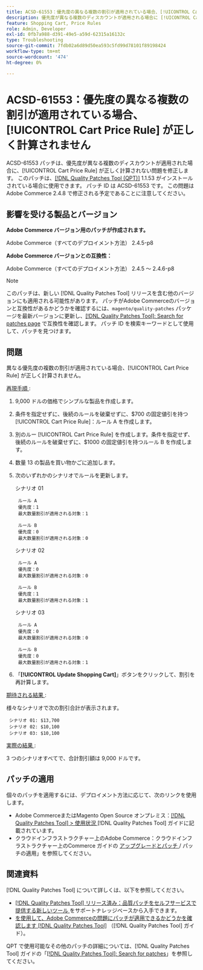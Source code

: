 ```yaml
---
title: ACSD-61553：優先度の異なる複数の割引が適用されている場合、[!UICONTROL Cart Price Rule] が正しく計算されません
description: 優先度が異なる複数のディスカウントが適用される場合に [!UICONTROL Cart Price Rule] が正しく計算されないAdobe Commerceの問題を解決するには、ACSD-61553 パッチを適用してください。
feature: Shopping Cart, Price Rules
role: Admin, Developer
exl-id: 0fb7a988-d391-49e5-a59d-62315a16132c
type: Troubleshooting
source-git-commit: 7fdb02a6d89d50ea593c5fd99d78101f89198424
workflow-type: tm+mt
source-wordcount: '474'
ht-degree: 0%

---
```


# ACSD-61553：優先度の異なる複数の割引が適用されている場合、[!UICONTROL Cart Price Rule] が正しく計算されません

ACSD-61553 パッチは、優先度が異なる複数のディスカウントが適用された場合に、[!UICONTROL Cart Price Rule] が正しく計算されない問題を修正します。 このパッチは、[[!DNL Quality Patches Tool (QPT)]](https://experienceleague.adobe.com/en/docs/commerce-operations/tools/quality-patches-tool/quality-patches-tool-to-self-serve-quality-patches) 1.1.53 がインストールされている場合に使用できます。 パッチ ID は ACSD-61553 です。 この問題はAdobe Commerce 2.4.8 で修正される予定であることに注意してください。

## 影響を受ける製品とバージョン

**Adobe Commerce バージョン用のパッチが作成されます。**

Adobe Commerce（すべてのデプロイメント方法） 2.4.5-p8

**Adobe Commerce バージョンとの互換性：**

Adobe Commerce（すべてのデプロイメント方法） 2.4.5 ～ 2.4.6-p8

>[!NOTE]
>
>このパッチは、新しい [!DNL Quality Patches Tool] リリースを含む他のバージョンにも適用される可能性があります。 パッチがAdobe Commerceのバージョンと互換性があるかどうかを確認するには、`magento/quality-patches` パッケージを最新バージョンに更新し、[[!DNL Quality Patches Tool]: Search for patches page](https://experienceleague.adobe.com/tools/commerce-quality-patches/index.html) で互換性を確認します。 パッチ ID を検索キーワードとして使用して、パッチを見つけます。

## 問題

異なる優先度の複数の割引が適用されている場合、[!UICONTROL Cart Price Rule] が正しく計算されません。

<u> 再現手順 </u>:

1. 9,000 ドルの価格でシンプルな製品を作成します。
1. 条件を指定せずに、後続のルールを破棄せずに、$700 の固定値引を持つ [!UICONTROL Cart Price Rule]：ルール A を作成します。
1. 別のルー [!UICONTROL Cart Price Rule] を作成します。条件を指定せず、後続のルールを破棄せずに、$1000 の固定値引を持つルール B を作成します。
1. 数量 13 の製品を買い物かごに追加します。
1. 次のいずれかのシナリオでルールを更新します。

   シナリオ 01

        ルール A
        優先度：1
        最大数量割引が適用される対象：1
       
        ルール B
        優先度：0
        最大数量割引が適用される対象：0
   
   シナリオ 02

        ルール A
        優先度：0
        最大数量割引が適用される対象：0
       
        ルール B
        優先度：1
        最大数量割引が適用される対象：1
   
   シナリオ 03

        ルール A
        優先度：0
        最大数量割引が適用される対象：0
       
        ルール B
        優先度：0
        最大数量割引が適用される対象：1
   
1. 「**[!UICONTROL Update Shopping Cart]**」ボタンをクリックして、割引を再計算します。

<u> 期待される結果 </u>:

様々なシナリオで次の割引合計が表示されます。

     シナリオ 01: $13,700
     シナリオ 02: $10,100
     シナリオ 03: $10,100

<u> 実際の結果 </u>:

3 つのシナリオすべてで、合計割引額は 9,000 ドルです。

## パッチの適用

個々のパッチを適用するには、デプロイメント方法に応じて、次のリンクを使用します。

* Adobe CommerceまたはMagento Open Source オンプレミス：[[!DNL Quality Patches Tool] > 使用状況 ](/help/tools/quality-patches-tool/usage.md) [!DNL Quality Patches Tool] ガイドに記載されています。
* クラウドインフラストラクチャー上のAdobe Commerce：クラウドインフラストラクチャー上のCommerce ガイドの [ アップグレードとパッチ ](https://experienceleague.adobe.com/docs/commerce-cloud-service/user-guide/develop/upgrade/apply-patches.html)/ パッチの適用」を参照してください。

## 関連資料

[!DNL Quality Patches Tool] について詳しくは、以下を参照してください。

* [[!DNL Quality Patches Tool]  リリース済み：品質パッチをセルフサービスで提供する新しいツール ](https://experienceleague.adobe.com/en/docs/commerce-operations/tools/quality-patches-tool/quality-patches-tool-to-self-serve-quality-patches) をサポートナレッジベースから入手できます。
* [ を使用して、Adobe Commerceの問題にパッチが適用できるかどうかを確認します  [!DNL Quality Patches Tool]](/help/tools/quality-patches-tool/patches-available-in-qpt/check-patch-for-magento-issue-with-magento-quality-patches.md) （[!DNL Quality Patches Tool] ガイド）。

QPT で使用可能なその他のパッチの詳細については、[!DNL Quality Patches Tool] ガイドの「[[!DNL Quality Patches Tool]: Search for patches](https://experienceleague.adobe.com/tools/commerce-quality-patches/index.html)」を参照してください。
